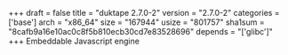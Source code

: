+++
draft = false
title = "duktape 2.7.0-2"
version = "2.7.0-2"
categories = ['base']
arch = "x86_64"
size = "167944"
usize = "801757"
sha1sum = "8cafb9a16e10ac0c8f5b810ecb30cd7e83528696"
depends = "['glibc']"
+++
Embeddable Javascript engine